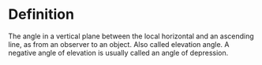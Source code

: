 # Definition

The angle in a vertical plane between the local horizontal and an
ascending line, as from an observer to an object. Also called elevation
angle. A negative angle of elevation is usually called an angle of
depression.
